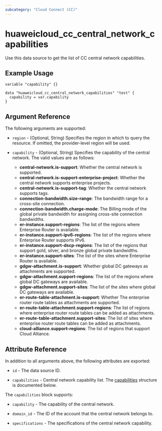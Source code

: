 ```yaml
---
subcategory: "Cloud Connect (CC)"
---
```


# huaweicloud_cc_central_network_capabilities

Use this data source to get the list of CC central network capabilities.

## Example Usage

```hcl
variable "capability" {}

data "huaweicloud_cc_central_network_capabilities" "test" {
  capability = var.capability
}
```

## Argument Reference

The following arguments are supported:

* `region` - (Optional, String) Specifies the region in which to query the resource.
  If omitted, the provider-level region will be used.

* `capability` - (Optional, String) Specifies the capability of the central network.
  The valid values are as follows:
  + **central-network.is-support**: Whether the central network is supported.
  + **central-network.is-support-enterprise-project**: Whether the central network supports enterprise projects.
  + **central-network.is-support-tag**: Whether the central network supports tags.
  + **connection-bandwidth.size-range**: The bandwidth range for a cross-site connection.
  + **connection-bandwidth.charge-mode**: The Billing mode of the global private bandwidth for assigning cross-site
  connection bandwidths.
  + **er-instance.support-regions**: The list of the regions where Enterprise Router is available.
  + **er-instance.support-ipv6-regions**: The list of the regions where Enterprise Router supports IPv6.
  + **er-instance.support-dscp-regions**: The list of the regions that support gold, silver, and bronze global private
  bandwidths.
  + **er-instance.support-sites**: The list of the sites where Enterprise Router is available.
  + **gdgw-attachment.is-support**: Whether global DC gateways as attachments are supported.
  + **gdgw-attachment.support-regions**: The list of the regions where global DC gateways are available.
  + **gdgw-attachment.support-sites**: The list of the sites where global DC gateways are available.
  + **er-route-table-attachment.is-support**: Whether The enterprise router route tables as attachments are supported.
  + **er-route-table-attachment.support-regions**: The list of regions where enterprise router route tables can be added
  as attachments.
  + **er-route-table-attachment.support-sites**: The list of sites where enterprise router route tables can be added as
  attachments.
  + **cloud-alliance.support-regions**: The list of regions that support Cloud Alliance.

## Attribute Reference

In addition to all arguments above, the following attributes are exported:

* `id` - The data source ID.

* `capabilities` - Central network capability list.
  The [capabilities](#Capabilities) structure is documented below.

<a name="Capabilities"></a>
The `capabilities` block supports:

* `capability` - The capability of the central network.

* `domain_id` - The ID of the account that the central network belongs to.

* `specifications` - The specifications of the central network capability.
